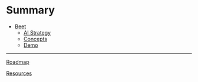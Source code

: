 # Summary
<!-- https://rust-lang.github.io/mdBook/format/summary.html -->
- [Beet](./index.md)
	- [AI Strategy](./overview/ai-strategy.md)
	- [Concepts](./overview/concepts.md)
	- [Demo](./overview/demo.md)

---
<!-- [Changelog](./misc/roadmap.md) -->

[Roadmap](./misc/roadmap.md)

[Resources](./misc/resources.md)

<!-- [Contributing](./misc/contributing.md) -->